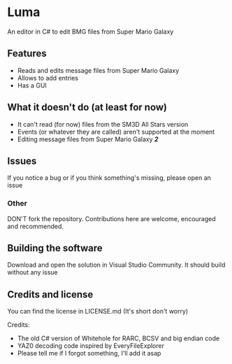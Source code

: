 # Luma
An editor in C# to edit BMG files from Super Mario Galaxy

## Features
  - Reads and edits message files from Super Mario Galaxy
  - Allows to add entries
  - Has a GUI

## What it doesn't do (at least for now)
  - It can't read (for now) files from the SM3D All Stars version
  - Events (or whatever they are called) aren't supported at the moment
  - Editing message files from Super Mario Galaxy **_2_**
  
## Issues
  If you notice a bug or if you think something's missing, please open an issue
  
### Other
  DON'T fork the repository. Contributions here are welcome, encouraged and recommended.

## Building the software
  Download and open the solution in Visual Studio Community. It should build without any issue
  
## Credits and license
  You can find the license in LICENSE.md (It's short don't worry)

  Credits:
  - The old C# version of Whitehole for RARC, BCSV and big endian code
  - YAZ0 decoding code inspired by EveryFileExplorer
  - Please tell me if I forgot something, I'll add it asap
